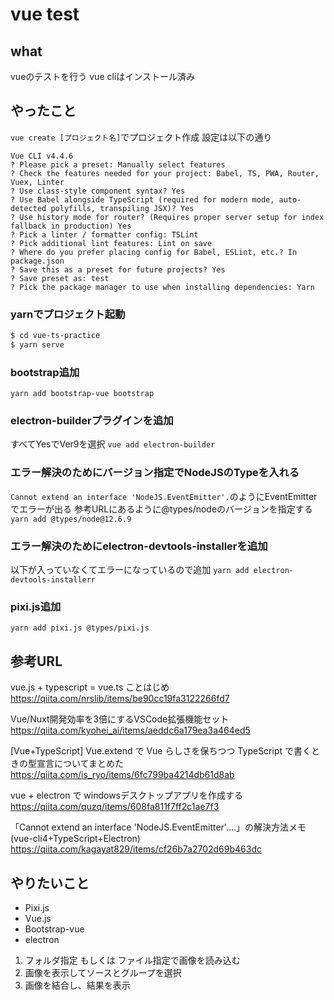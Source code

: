 # vue test

## what

vueのテストを行う
vue cliはインストール済み

## やったこと

`vue create [プロジェクト名]`でプロジェクト作成
設定は以下の通り
~~~
Vue CLI v4.4.6
? Please pick a preset: Manually select features
? Check the features needed for your project: Babel, TS, PWA, Router, Vuex, Linter
? Use class-style component syntax? Yes
? Use Babel alongside TypeScript (required for modern mode, auto-detected polyfills, transpiling JSX)? Yes
? Use history mode for router? (Requires proper server setup for index fallback in production) Yes
? Pick a linter / formatter config: TSLint
? Pick additional lint features: Lint on save
? Where do you prefer placing config for Babel, ESLint, etc.? In package.json
? Save this as a preset for future projects? Yes
? Save preset as: test
? Pick the package manager to use when installing dependencies: Yarn
~~~

### yarnでプロジェクト起動
~~~bash
$ cd vue-ts-practice
$ yarn serve
~~~


### bootstrap追加

`yarn add bootstrap-vue bootstrap`

### electron-builderプラグインを追加

すべてYesでVer9を選択
`vue add electron-builder`

### エラー解決のためにバージョン指定でNodeJSのTypeを入れる

`Cannot extend an interface 'NodeJS.EventEmitter'.`のようにEventEmitterでエラーが出る
参考URLにあるように@types/nodeのバージョンを指定する
`yarn add @types/node@12.6.9`


### エラー解決のためにelectron-devtools-installerを追加

以下が入っていなくてエラーになっているので追加
`yarn add electron-devtools-installerr`

### pixi.js追加

`yarn add pixi.js @types/pixi.js`

## 参考URL
vue.js + typescript = vue.ts ことはじめ
https://qiita.com/nrslib/items/be90cc19fa3122266fd7

Vue/Nuxt開発効率を3倍にするVSCode拡張機能セット
https://qiita.com/kyohei_ai/items/aeddc6a179ea3a464ed5

[Vue+TypeScript] Vue.extend で Vue らしさを保ちつつ TypeScript で書くときの型宣言についてまとめた
https://qiita.com/is_ryo/items/6fc799ba4214db61d8ab

vue + electron で windowsデスクトップアプリを作成する
https://qiita.com/quzq/items/608fa811f7ff2c1ae7f3

「Cannot extend an interface 'NodeJS.EventEmitter'.…」の解決方法メモ(vue-cli4+TypeScript+Electron)
https://qiita.com/kagayat829/items/cf26b7a2702d69b463dc



## やりたいこと

- Pixi.js
- Vue.js
- Bootstrap-vue
- electron

1. フォルダ指定 もしくは ファイル指定で画像を読み込む
2. 画像を表示してソースとグループを選択
3. 画像を結合し、結果を表示

